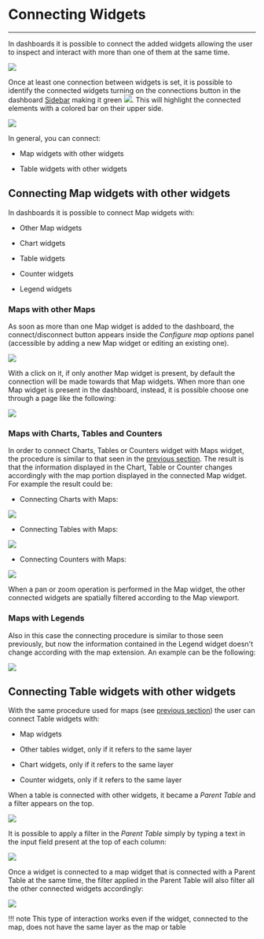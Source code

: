 # Connecting Widgets
********************
In dashboards it is possible to connect the added widgets allowing the user to inspect and interact with more than one of them at the same time.

<img src="../img/connecting-widgets/widgets_interaction.gif" class="ms-docimage" style="max-width:700px;"/>

Once at least one connection between widgets is set, it is possible to identify the connected widgets turning on the connections button in the dashboard [Sidebar](exploring-dashboards.md#sidebar) making it green <img src="../img/button/connections.jpg" class="ms-docbutton"/>. This will highlight the connected elements with a colored bar on their upper side.

<img src="../img/connecting-widgets/connections_widgets.gif" class="ms-docimage" style="max-width:700px;"/>

In general, you can connect:

* Map widgets with other widgets

* Table widgets with other widgets

## Connecting Map widgets with other widgets

In dashboards it is possible to connect Map widgets with:

* Other Map widgets

* Chart widgets

* Table widgets

* Counter widgets

* Legend widgets 

### Maps with other Maps

As soon as more than one Map widget is added to the dashboard, the connect/disconnect button appears inside the *Configure map options* panel (accessible by adding a new Map widget or editing an existing one).

<img src="../img/connecting-widgets/connection-options.jpg" class="ms-docimage" style="max-width:400px;"/>

With a click on it, if only another Map widget is present, by default the connection will be made towards that Map widgets. When more than one Map widget is present in the dashboard, instead, it is possible choose one through a page like the following:

<img src="../img/connecting-widgets/map-to-connect.jpg" class="ms-docimage"/>

### Maps with Charts, Tables and Counters

In order to connect Charts, Tables or Counters widget with Maps widget, the procedure is similar to that seen in the [previous section](connecting-widgets.md#maps-with-other-maps). The result is that the information displayed in the Chart, Table or Counter changes accordingly with the map portion displayed in the connected Map widget. For example the result could be:

* Connecting Charts with Maps:

<img src="../img/connecting-widgets/chart-map.jpg" class="ms-docimage"/>

* Connecting Tables with Maps:

<img src="../img/connecting-widgets/table-map.jpg" class="ms-docimage"/>

* Connecting Counters with Maps:

<img src="../img/connecting-widgets/counter-map.jpg" class="ms-docimage"/>

When a pan or zoom operation is performed in the Map widget, the other connected widgets are spatially filtered according to the Map viewport.

### Maps with Legends

Also in this case the connecting procedure is similar to those seen previously, but now the information contained in the Legend widget doesn't change according with the map extension. An example can be the following:

<img src="../img/connecting-widgets/legend-map.jpg" class="ms-docimage"/>

## Connecting Table widgets with other widgets

With the same procedure used for maps (see [previous section](connecting-widgets.md#maps-with-other-maps)) the user can connect Table widgets with:

* Map widgets

* Other tables widget, only if it refers to the same layer

* Chart widgets, only if it refers to the same layer

* Counter widgets, only if it refers to the same layer

When a table is connected with other widgets, it became a *Parent Table* and a filter appears on the top.

<img src="../img/connecting-widgets/table_filter.jpg" class="ms-docimage" style="max-width:700px;"/>  

It is possible to apply a filter in the *Parent Table* simply by typing a text in the input field present at the top of each column:

<img src="../img/connecting-widgets/filter_on_table.gif" class="ms-docimage" style="max-width:700px;"/>

Once a widget is connected to a map widget that is connected with a Parent Table at the same time, the filter applied in the Parent Table will also filter all the other connected widgets accordingly:

<img src="../img/connecting-widgets/interaction_a.gif" class="ms-docimage" style="max-width:700px;"/> 

!!! note
    This type of interaction works even if the widget, connected to the map, does not have the same layer as the map or table